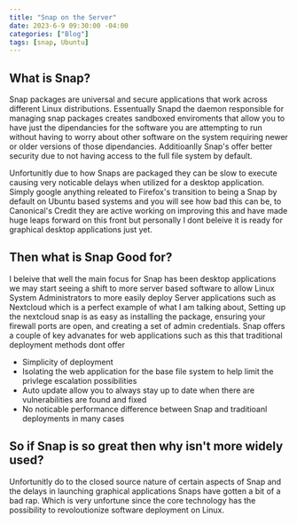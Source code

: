 ```yaml
---
title: "Snap on the Server"
date: 2023-6-9 09:30:00 -04:00
categories: ["Blog"]
tags: [snap, Ubuntu]
---
```

## What is Snap?
Snap packages are universal and secure applications that work across different Linux distributions. Essentually Snapd the daemon responsible for managing snap packages creates sandboxed enviroments that allow you to have just the dipendancies for the software you are attempting to run without having to worry about other software on the system requiring newer or older versions of those dipendancies. Additioanlly Snap's offer better security due to not having access to the full file system by default.

Unfortunitly due to how Snaps are packaged they can be slow to execute causing very noticable delays when utilized for a desktop application. Simply google anything releated to Firefox's transition to being a Snap by default on Ubuntu based systems and you will see how bad this can be, to Canonical's Credit they are active working on improving this and have made huge leaps forward on this front but personally I dont beleive it is ready for graphical desktop applications just yet. 

## Then what is Snap Good for?
I beleive that well the main focus for Snap has been desktop applications we may start seeing a shift to more server based software to allow Linux System Administrators to more easily deploy Server applications such as Nextcloud which is a perfect example of what I am talking about, Setting up the nextcloud snap is as easy as installing the package, ensuring your firewall ports are open, and creating a set of admin credentials. Snap offers a couple of key advanates for web applications such as this that traditional deployment methods dont offer

* Simplicity of deployment
* Isolating the web application for the base file system to help limit the privlege escalation possibilities
* Auto update allow you to always stay up to date when there are vulnerabilities are found and fixed
* No noticable performance difference between Snap and traditioanl deployments in many cases

## So if Snap is so great then why isn't more widely used?
Unfortunitly do to the closed source nature of certain aspects of Snap and the delays in launching graphical applications Snaps have gotten a bit of a bad rap. Which is very unfortune since the core technology has the possibility to revoloutionize software deployment on Linux.